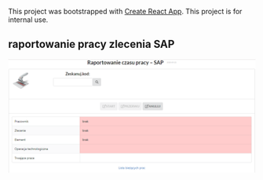 This project was bootstrapped with [Create React App](https://github.com/facebook/create-react-app).
This project is for internal use.

## raportowanie pracy zlecenia SAP
![ekran raportowania](doc/screen.png?raw=true "ekran raportowania")